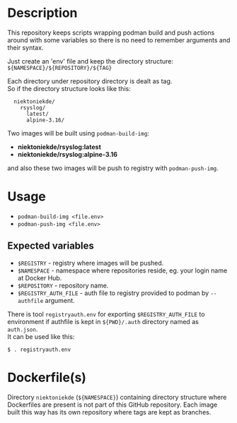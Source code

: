# Description
This repository keeps scripts wrapping podman build and push actions around with some variables so there is no need to remember arguments and their syntax.
 
Just create an 'env' file and keep the directory structure:  
`${NAMESPACE}/${REPOSITORY}/${TAG}` 
 
Each directory under repository directory is dealt as tag.  
So if the directory structure looks like this:
```
  niektoniekde/
    rsyslog/
      latest/
      alpine-3.16/
```

Two images will be built using `podman-build-img`:
* **niektoniekde/rsyslog:latest**
* **niektoniekde/rsyslog:alpine-3.16**

and also these two images will be push to registry with `podman-push-img`.

# Usage
* ``podman-build-img <file.env>``
* ``podman-push-img <file.env>``

## Expected variables
* ``$REGISTRY`` - registry where images will be pushed.
* ``$NAMESPACE`` - namespace where repositories reside, eg. your login name at Docker Hub.
* ``$REPOSITORY`` - repository name.
* ``$REGISTRY_AUTH_FILE`` - auth file to registry provided to podman by ``--authfile`` argument. 

There is tool ``registryauth.env`` for exporting ``$REGISTRY_AUTH_FILE`` to environment
if authfile is kept in ``${PWD}/.auth`` directory named as ``auth.json``.  
It can be used like this:  
```
$ . registryauth.env
```

# Dockerfile(s)
Directory ``niektoniekde`` (``${NAMESPACE}``) containing directory structure where Dockerfiles are present is not part of this GitHub repository.
Each image built this way has its own repository where tags are kept as branches.
